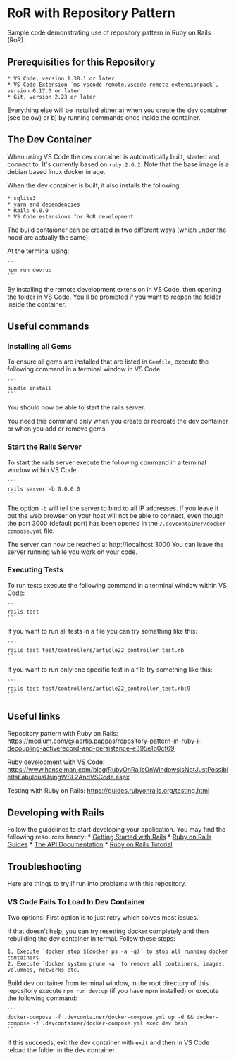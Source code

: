 # RoR with Repository Pattern

Sample code demonstrating use of repository pattern in Ruby on Rails (RoR).

## Prerequisities for this Repository

    * VS Code, version 1.38.1 or later
    * VS Code Extension `ms-vscode-remote.vscode-remote-extensionpack`, version 0.17.0 or later
    * Git, version 2.23 or later

Everything else will be installed either a) when you create the dev container (see below) or b) by running commands once inside the container.

## The Dev Container

When using VS Code the dev container is automatically built, started and connect to. It's currently based on `ruby:2.6.2`. Note that the base image is a debian based linux docker image.

When the dev container is built, it also installs the following:

    * sqlite3
    * yarn and dependencies
    * Rails 6.0.0
    * VS Code estensions for RoR development

The build contaioner can be created in two different ways (which under the hood are actually the same):

At the terminal using:

    ```
    npm run dev:up
    ```

By installing the remote development extension in VS Code, then opening the folder in VS Code. You'll be prompted if you want to reopen the folder inside the container.

## Useful commands

### Installing all Gems

To ensure all gems are installed that are listed in `Gemfile`, execute the following command in a terminal window in VS Code:

    ```
    bundle install
    ```

You should now be able to start the rails server.

You need this command only when you create or recreate the dev container or when you add or remove gems.

### Start the Rails Server

To start the rails server execute the following command in a terminal window within VS Code:

    ```
    rails server -b 0.0.0.0
    ```

The option `-b` will tell the server to bind to all IP addresses. If you leave it out the web browser on your host will not be able to connect, even though the port 3000 (default port) has been opened in the `/.devcontainer/docker-compose.yml` file.

The server can now be reached at http://localhost:3000 You can leave the server running while you work on your code.

### Executing Tests

To run tests execute the following command in a terminal window within VS Code:

    ```
    rails test
    ```

If you want to run all tests in a file you can try something like this:

    ```
    rails test test/controllers/article22_controller_test.rb
    ```

If you want to run only one specific test in a file try something like this:

    ```
    rails test test/controllers/article22_controller_test.rb:9
    ```


## Useful links

Repository pattern with Ruby on Rails: https://medium.com/@laertis.pappas/repository-pattern-in-ruby-i-decoupling-activerecord-and-persistence-e395e1b0cf69

Ruby development with VS Code: https://www.hanselman.com/blog/RubyOnRailsOnWindowsIsNotJustPossibleItsFabulousUsingWSL2AndVSCode.aspx

Testing with Ruby on Rails: https://guides.rubyonrails.org/testing.html

## Developing with Rails

Follow the guidelines to start developing your application. You may find the following resources handy:
    * [Getting Started with Rails](https://guides.rubyonrails.org/getting_started.html)
    * [Ruby on Rails Guides](https://guides.rubyonrails.org)
    * [The API Documentation](https://api.rubyonrails.org)
    * [Ruby on Rails Tutorial](https://www.railstutorial.org/book)

## Troubleshooting

Here are things to try if run into problems with this repository.

### VS Code Fails To Load In Dev Container

Two options: First option is to just retry which solves most issues.

If that doesn't help, you can try resetting docker completely and then rebuilding the dev container in termal. Follow these steps:

    1. Execute `docker stop $(docker ps -a -q)` to stop all running docker containers
    2. Execute `docker system prune -a` to remove all containers, images, volumnes, networks etc.

Build dev container from terminal window, in the root directory of this repository execute `npm run dev:up` (if you have npm installed) or execute the following command:

    ```
    docker-compose -f .devcontainer/docker-compose.yml up -d && docker-compose -f .devcontainer/docker-compose.yml exec dev bash
    ```

If this succeeds, exit the dev container with `exit` and then in VS Code reload the folder in the dev container.
